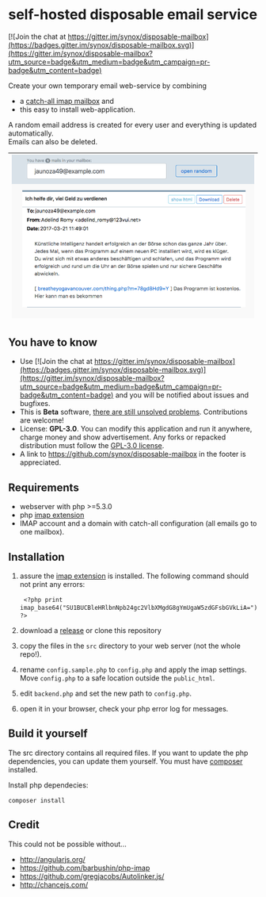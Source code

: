 # self-hosted disposable email service
[![Join the chat at https://gitter.im/synox/disposable-mailbox](https://badges.gitter.im/synox/disposable-mailbox.svg)](https://gitter.im/synox/disposable-mailbox?utm_source=badge&utm_medium=badge&utm_campaign=pr-badge&utm_content=badge)

Create your own temporary email web-service by combining 
  * a [catch-all imap mailbox](https://www.google.ch/search?q=how+to+setup+catch-all+imap+mailbox) and 
  * this easy to install web-application. 

A random email address is created for every user and everything is updated automatically.  
Emails can also be deleted. 


| ![Screenshot](screenshot.png)        | 
| ------------- | 


## You have to know

* Use [![Join the chat at https://gitter.im/synox/disposable-mailbox](https://badges.gitter.im/synox/disposable-mailbox.svg)](https://gitter.im/synox/disposable-mailbox?utm_source=badge&utm_medium=badge&utm_campaign=pr-badge&utm_content=badge) and you will be notified about issues and bugfixes.  
* This is **Beta** software, [there are still unsolved problems](https://github.com/synox/disposable-mailbox/issues). Contributions are welcome!
* License: **GPL-3.0**. You can modify this application and run it anywhere, charge money and show advertisement. Any forks or repacked distribution must follow the [GPL-3.0 license](https://opensource.org/licenses/GPL-3.0).  
* A link to https://github.com/synox/disposable-mailbox in the footer is appreciated.  


## Requirements

* webserver with php >=5.3.0
* php [imap extension](http://php.net/manual/book.imap.php)
* IMAP account and a domain with catch-all configuration (all emails go to one mailbox). 

## Installation

1. assure the [imap extension](http://php.net/manual/book.imap.php) is installed. The following command should not print any errors:

        <?php print imap_base64("SU1BUCBleHRlbnNpb24gc2VlbXMgdG8gYmUgaW5zdGFsbGVkLiA="); ?>

2. download a [release](https://github.com/synox/disposable-mailbox/releases) or clone this repository
3. copy the files in the `src` directory to your web server (not the whole repo!).
4. rename `config.sample.php` to `config.php` and apply the imap settings. Move `config.php` to a safe location outside the `public_html`.
5. edit `backend.php` and set the new path to `config.php`.
6. open it in your browser, check your php error log for messages. 


## Build it yourself
The src directory contains all required files. If you want to update the php dependencies, you can update them yourself.  You must have [composer](https://getcomposer.org/download/) installed. 


Install php dependecies:

    composer install

## Credit

This could not be possible without...

 * http://angularjs.org/
 * https://github.com/barbushin/php-imap
 * https://github.com/gregjacobs/Autolinker.js/
 * http://chancejs.com/
